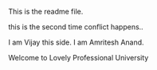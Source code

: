 This is the readme file.

this is the second time conflict happens..


I am Vijay this side.
I am Amritesh Anand.


Welcome to Lovely Professional University
